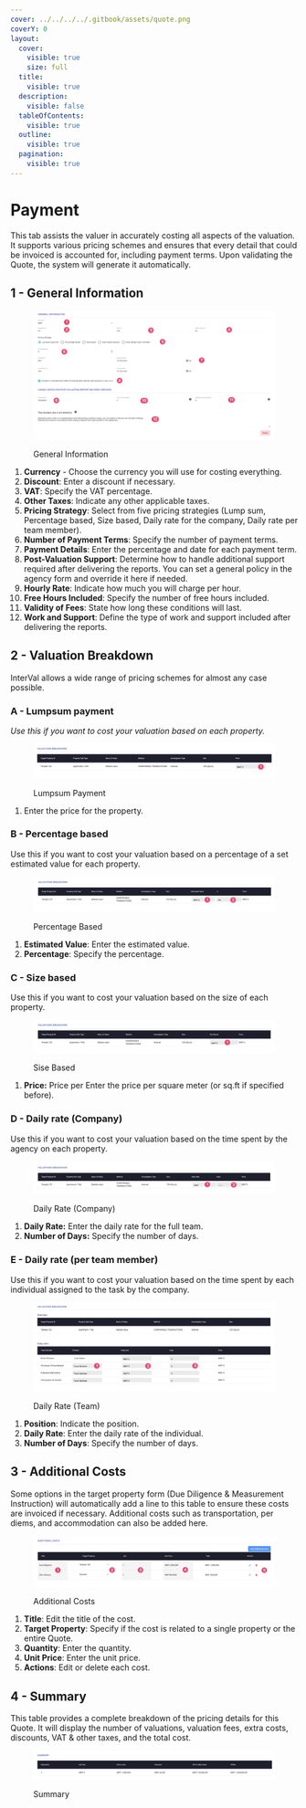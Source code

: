 ```yaml
---
cover: ../../../../.gitbook/assets/quote.png
coverY: 0
layout:
  cover:
    visible: true
    size: full
  title:
    visible: true
  description:
    visible: false
  tableOfContents:
    visible: true
  outline:
    visible: true
  pagination:
    visible: true
---
```


# Payment

This tab assists the valuer in accurately costing all aspects of the valuation. It supports various pricing schemes and ensures that every detail that could be invoiced is accounted for, including payment terms. Upon validating the Quote, the system will generate it automatically.

## 1 - General Information

<figure><img src="../../../../.gitbook/assets/Payment General.png" alt=""><figcaption><p>General Information</p></figcaption></figure>

1. **Currency** - Choose the currency you will use for costing everything.
2. **Discount**: Enter a discount if necessary.
3. **VAT**: Specify the VAT percentage.
4. **Other Taxes**: Indicate any other applicable taxes.
5. **Pricing Strategy**: Select from five pricing strategies (Lump sum, Percentage based, Size based, Daily rate for the company, Daily rate per team member).
6. **Number of Payment Terms**: Specify the number of payment terms.
7. **Payment Details**: Enter the percentage and date for each payment term.
8. **Post-Valuation Support**: Determine how to handle additional support required after delivering the reports. You can set a general policy in the agency form and override it here if needed.
9. **Hourly Rate**: Indicate how much you will charge per hour.
10. **Free Hours Included**: Specify the number of free hours included.
11. **Validity of Fees**: State how long these conditions will last.
12. **Work and Support**: Define the type of work and support included after delivering the reports.

## 2 - Valuation Breakdown

InterVal allows a wide range of pricing schemes for almost any case possible.

### A - Lumpsum payment

_Use this if you want to cost your valuation based on each property._

<figure><img src="../../../../.gitbook/assets/Lumpsum.png" alt=""><figcaption><p>Lumpsum Payment</p></figcaption></figure>

1. Enter the price for the property.

### B - Percentage based

Use this if you want to cost your valuation based on a percentage of a set estimated value for each property.

<figure><img src="../../../../.gitbook/assets/Percentage.png" alt=""><figcaption><p>Percentage Based</p></figcaption></figure>

1. **Estimated Value**: Enter the estimated value.
2. **Percentage**: Specify the percentage.

### C - Size based

Use this if you want to cost your valuation based on the size of each property.

<figure><img src="../../../../.gitbook/assets/Size.png" alt=""><figcaption><p>Sise Based</p></figcaption></figure>

1. **Price:** Price per Enter the price per square meter (or sq.ft if specified before).

### D - Daily rate (Company)

Use this if you want to cost your valuation based on the time spent by the agency on each property.

<figure><img src="../../../../.gitbook/assets/Daily rate (company).png" alt=""><figcaption><p>Daily Rate (Company)</p></figcaption></figure>

1. **Daily Rate:** Enter the daily rate for the full team.
2. **Number of Days:** Specify the number of days.

### E - Daily rate (per team member)

Use this if you want to cost your valuation based on the time spent by each individual assigned to the task by the company.

<figure><img src="../../../../.gitbook/assets/Team.png" alt=""><figcaption><p>Daily Rate (Team)</p></figcaption></figure>

1. **Position**: Indicate the position.
2. **Daily Rate**: Enter the daily rate of the individual.
3. **Number of Days**: Specify the number of days.

## 3 - Additional Costs

Some options in the target property form (Due Diligence & Measurement Instruction) will automatically add a line to this table to ensure these costs are invoiced if necessary. Additional costs such as transportation, per diems, and accommodation can also be added here.

<figure><img src="../../../../.gitbook/assets/Additional Cost.png" alt=""><figcaption><p>Additional Costs</p></figcaption></figure>

1. **Title**: Edit the title of the cost.
2. **Target Property**: Specify if the cost is related to a single property or the entire Quote.
3. **Quantity**: Enter the quantity.
4. **Unit Price**: Enter the unit price.
5. **Actions**: Edit or delete each cost.

## 4 - Summary

This table provides a complete breakdown of the pricing details for this Quote. It will display the number of valuations, valuation fees, extra costs, discounts, VAT & other taxes, and the total cost.

<figure><img src="../../../../.gitbook/assets/Summary.png" alt=""><figcaption><p>Summary</p></figcaption></figure>

